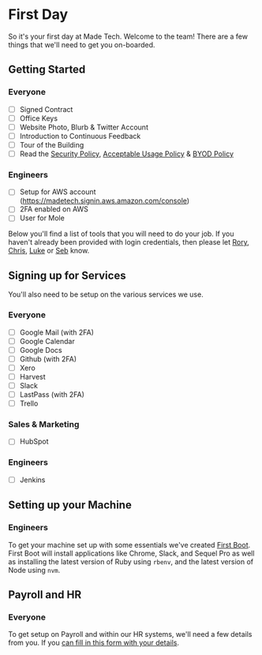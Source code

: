 # First Day

So it's your first day at Made Tech. Welcome to the team! There are a few things that we'll need to get you on-boarded.

## Getting Started

### Everyone

* [ ] Signed Contract
* [ ] Office Keys
* [ ] Website Photo, Blurb & Twitter Account
* [ ] Introduction to Continuous Feedback
* [ ] Tour of the Building
* [ ] Read the [Security Policy](guides/security/security_policy.md), [Acceptable Usage Policy](guides/security/acceptable_usage_policy.md) & [BYOD Policy](guides/security/byod.md)

### Engineers

* [ ] Setup for AWS account (https://madetech.signin.aws.amazon.com/console)
* [ ] 2FA enabled on AWS
* [ ] User for Mole

Below you'll find a list of tools that you will need to do your job. If you haven't already been provided with login credentials, then please let [Rory](rory@madetech.com), [Chris](chris@madetech.com), [Luke](luke@madetech.com) or [Seb](seb@madetech.com) know. 

## Signing up for Services

You'll also need to be setup on the various services we use.

### Everyone

* [ ] Google Mail (with 2FA)
* [ ] Google Calendar
* [ ] Google Docs
* [ ] Github (with 2FA)
* [ ] Xero
* [ ] Harvest
* [ ] Slack
* [ ] LastPass (with 2FA)
* [ ] Trello

### Sales & Marketing

* [ ] HubSpot

### Engineers

* [ ] Jenkins

## Setting up your Machine

### Engineers

To get your machine set up with some essentials we've created [First Boot](https://github.com/madetech/first-boot). First Boot will install applications like Chrome, Slack, and Sequel Pro as well as installing the latest version of Ruby using `rbenv`, and the latest version of Node using `nvm`.

## Payroll and HR  

### Everyone

To get setup on Payroll and within our HR systems, we'll need a few details from you. If you [can fill in this form with your details](https://madetech.typeform.com/to/neqgrr).
